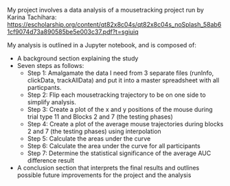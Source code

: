 My project involves a data analysis of a mousetracking project run by Karina Tachihara: https://escholarship.org/content/qt82x8c04s/qt82x8c04s_noSplash_58ab61cf9074d73a890585be5e003c37.pdf?t=sgiuiq

My analysis is outlined in a Jupyter notebook, and is composed of:
* A background section explaining the study
* Seven steps as follows:
     * Step 1: Amalgamate the data I need from 3 separate files (runInfo, clickData, trackAllData) and put it into a master spreadsheet with all particpants. 
     * Step 2: Flip each mousetracking trajectory to be on one side to simplify analysis.
     * Step 3: Create a plot of the x and y positions of the mouse during trial type 11 and Blocks 2 and 7 (the testing phases)
     * Step 4: Create a plot of the average mouse trajectories during blocks 2 and 7 (the testing phases) using interpolation
     * Step 5: Calculate the areas under the curve
     * Step 6: Calculate the area under the curve for all participants
     * Step 7: Determine the statistical significance of the average AUC difference result
* A conclusion section that interprets the final results and outlines possible future improvements for the project and the analysis




